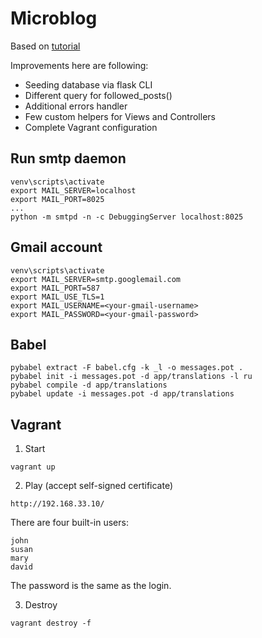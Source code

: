 # Microblog

Based on [tutorial](https://learn.miguelgrinberg.com)

Improvements here are following:
- Seeding database via flask CLI
- Different query for followed_posts()
- Additional errors handler
- Few custom helpers for Views and Controllers
- Complete Vagrant configuration

## Run smtp daemon
```
venv\scripts\activate
export MAIL_SERVER=localhost
export MAIL_PORT=8025
...
python -m smtpd -n -c DebuggingServer localhost:8025
```
## Gmail account
```
venv\scripts\activate
export MAIL_SERVER=smtp.googlemail.com
export MAIL_PORT=587
export MAIL_USE_TLS=1
export MAIL_USERNAME=<your-gmail-username>
export MAIL_PASSWORD=<your-gmail-password>
```
## Babel
```
pybabel extract -F babel.cfg -k _l -o messages.pot .
pybabel init -i messages.pot -d app/translations -l ru
pybabel compile -d app/translations
pybabel update -i messages.pot -d app/translations
```
## Vagrant
1. Start
```
vagrant up
```
2. Play (accept self-signed certificate)
```
http://192.168.33.10/
```
There are four built-in users:
```
john
susan
mary
david
```
The password is the same as the login.

3. Destroy
```
vagrant destroy -f
```